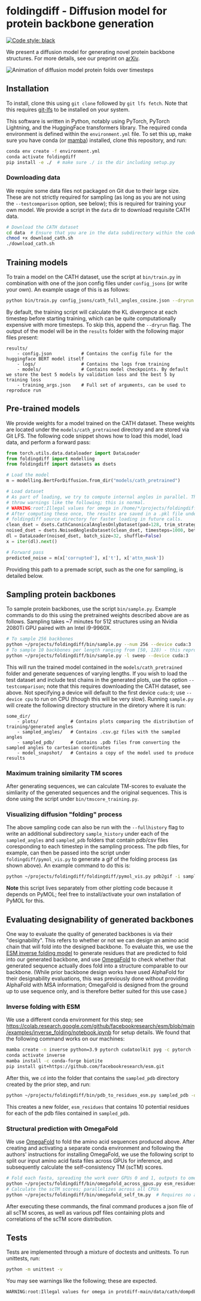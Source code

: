 # foldingdiff - Diffusion model for protein backbone generation

[![Code style: black](https://img.shields.io/badge/code%20style-black-000000.svg)](https://github.com/psf/black)

We present a diffusion model for generating novel protein backbone structures. For more details, see our preprint on [arXiv](https://arxiv.org/abs/2209.15611).

![Animation of diffusion model protein folds over timesteps](plots/generated_0.gif)

## Installation

To install, clone this using `git clone` followed by `git lfs fetch`. Note that this requires [git-lfs](https://git-lfs.github.com) to be installed on your system.

This software is written in Python, notably using PyTorch, PyTorch Lightning, and the HuggingFace
transformers library. The required conda environment is defined within the `environment.yml` file. To set this up, make sure you have conda (or [mamba](https://mamba.readthedocs.io/en/latest/index.html)) installed, clone this repository, and run:

```bash
conda env create -f environment.yml
conda activate foldingdiff
pip install -e ./  # make sure ./ is the dir including setup.py
```

### Downloading data

We require some data files not packaged on Git due to their large size. These are not strictly required for sampling (as long as you are not using the `--testcomparison` option, see below); this is required for training your own model. We provide a script in the `data` dir to download requisite CATH data.

```bash
# Download the CATH dataset
cd data  # Ensure that you are in the data subdirectory within the codebase
chmod +x download_cath.sh
./download_cath.sh
```

## Training models

To train a model on the CATH dataset, use the script at `bin/train.py` in combination with one of the
json config files under `config_jsons` (or write your own). An example usage of this is as follows:

```bash
python bin/train.py config_jsons/cath_full_angles_cosine.json --dryrun
```

By default, the training script will calculate the KL divergence at each timestep before starting training, which can be quite computationally expensive with more timesteps. To skip this, append the `--dryrun` flag. The output of the model will be in the `results` folder with the following major files present:

```
results/
    - config.json           # Contains the config file for the huggingface BERT model itself
    - logs/                 # Contains the logs from training
    - models/               # Contains model checkpoints. By default we store the best 5 models by validation loss and the best 5 by training loss
    - training_args.json    # Full set of arguments, can be used to reproduce run
```

## Pre-trained models

We provide weights for a model trained on the CATH dataset. These weights are located under the `models/cath_pretrained` directory and are stored via Git LFS. The following code snippet shows how to load this model, load data, and perform a forward pass:

```python
from torch.utils.data.dataloader import DataLoader
from foldingdiff import modelling
from foldingdiff import datasets as dsets

# Load the model
m = modelling.BertForDiffusion.from_dir("models/cath_pretrained")

# Load dataset
# As part of loading, we try to compute internal angles in parallel. This may
# throw warnings like the following; this is normal.
# WARNING:root:Illegal values for omega in /home/*/projects/foldingdiff-main/data/cath/dompdb/2ebqA00 -- skipping
# After computing these once, the results are saved in a .pkl file under the
# foldingdiff source directory for faster loading in future calls.
clean_dset = dsets.CathCanonicalAnglesOnlyDataset(pad=128, trim_strategy='randomcrop')
noised_dset = dsets.NoisedAnglesDataset(clean_dset, timesteps=1000, beta_schedule='cosine')
dl = DataLoader(noised_dset, batch_size=32, shuffle=False)
x = iter(dl).next()

# Forward pass
predicted_noise = m(x['corrupted'], x['t'], x['attn_mask'])
```

Providing this path to a premade script, such as the one for sampling, is detailed below.

## Sampling protein backbones

To sample protein backbones, use the script `bin/sample.py`. Example commands to do this using the pretrained weights described above are as follows. Sampling takes ~7 minutes for 512 structures using an Nvidia 2080Ti GPU paired with an Intel i9-9960X.

```bash
# To sample 256 backbones
python ~/projects/foldingdiff/bin/sample.py --num 256 --device cuda:3
# To sample 10 backbones per length ranging from [50, 128) - this reproduces results in our manuscript
python ~/projects/foldingdiff/bin/sample.py -l sweep --device cuda:3
```

This will run the trained model contained in the `models/cath_pretrained` folder and generate sequences of varying lengths. If you wish to load the test dataset and include test chains in the generated plots, use the option `--testcomparison`; note that this requires downloading the CATH dataset, see above. Not specifying a device will default to the first device `cuda:0`; use `--device cpu` to run on CPU (though this will be very slow). Running `sample.py` will create the following directory structure in the diretory where it is run:

```
some_dir/
    - plots/            # Contains plots comparing the distribution of training/generated angles
    - sampled_angles/   # Contains .csv.gz files with the sampled angles
    - sampled_pdb/      # Contains .pdb files from converting the sampled angles to cartesian coordinates
    - model_snapshot/   # Contains a copy of the model used to produce results
```

### Maximum training similarity TM scores

After generating sequences, we can calculate TM-scores to evaluate the simliarity of the generated sequences and the original sequences. This is done using the script under `bin/tmscore_training.py`.

### Visualizing diffusion "folding" process

The above sampling code can also be run with the ``--fullhistory`` flag to write an additional subdirectory `sample_history` under each of the `sampled_angles` and `sampled_pdb` folders that contain pdb/csv files coresponding to each timestep in the sampling process. The pdb files, for example, can then be passed into the script under `foldingdiff/pymol_vis.py` to generate a gif of the folding process (as shown above). An example command to do this is:

```bash
python ~/projects/foldingdiff/foldingdiff/pymol_vis.py pdb2gif -i sampled_pdb/sample_history/generated_0/*.pdb -o generated_0.gif
```

**Note** this script lives separately from other plotting code because it depends on PyMOL; feel free to install/activate your own installation of PyMOL for this.

## Evaluating designability of generated backbones

One way to evaluate the quality of generated backbones is via their "designability". This refers to whether or not we can design an amino acid chain that will fold into the designed backbone. To evaluate this, we use the [ESM inverse folding model](https://github.com/facebookresearch/esm) to generate residues that are predicted to fold into our generated backbone, and use [OmegaFold](https://github.com/HeliXonProtein/OmegaFold) to check whether that generated sequence actually does fold into a structure comparable to our backbone. (While prior backbone design works have used AlphaFold for their designability evaluations, this was previously done without providing AlphaFold with MSA information; OmegaFold is designed from the ground up to use sequence only, and is therefore better suited for this use case.)

### Inverse folding with ESM

We use a different conda environment for this step; see <https://colab.research.google.com/github/facebookresearch/esm/blob/main/examples/inverse_folding/notebook.ipynb> for setup details. We found that the following command works on our machines:

```bash
mamba create -n inverse python=3.9 pytorch cudatoolkit pyg -c pytorch -c conda-forge -c pyg
conda activate inverse
mamba install -c conda-forge biotite
pip install git+https://github.com/facebookresearch/esm.git
```

After this, we `cd` into the folder that contains the `sampled_pdb` directory created by the prior step, and run:

```bash
python ~/projects/foldingdiff/bin/pdb_to_residues_esm.py sampled_pdb -o esm_residues
```

This creates a new folder, `esm_residues` that contains 10 potential residues for each of the pdb files contained in `sampled_pdb`.

### Structural prediction with OmegaFold

We use [OmegaFold](https://github.com/HeliXonProtein/OmegaFold) to fold the amino acid sequences produced above. After creating and activating a separate conda environment and following the authors' instructions for installing OmegaFold, we use the following script to split our input amino acid fasta files across GPUs for inference, and subsequently calculate the self-consistency TM (scTM) scores.

```bash
# Fold each fasta, spreading the work over GPUs 0 and 1, outputs to omegafold_predictions folder
python ~/projects/foldingdiff/bin/omegafold_across_gpus.py esm_residues/*.fasta -g 0 1
# Calculate the scTM scores; parallelizes across all CPUs
python ~/projects/foldingdiff/bin/omegafold_self_tm.py  # Requires no arguments
```

After executing these commands, the final command produces a json file of all scTM scores, as well as various pdf files containing plots and correlations of the scTM score distribution.

## Tests

Tests are implemented through a mixture of doctests and unittests. To run unittests, run:

```bash
python -m unittest -v
```

You may see warnings like the following; these are expected.

```bash
WARNING:root:Illegal values for omega in protdiff-main/data/cath/dompdb/5a2qw00 -- skipping
```
